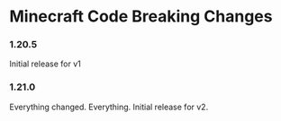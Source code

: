 # Minecraft Code Breaking Changes
### 1.20.5
Initial release for v1

### 1.21.0
Everything changed. Everything.
Initial release for v2.
